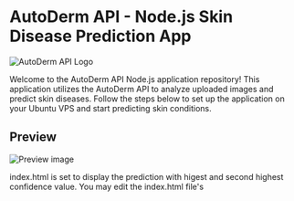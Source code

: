 # AutoDerm API - Node.js Skin Disease Prediction App

![AutoDerm API Logo](https://autoderm.firstderm.com/documentation/img/logo.png)

Welcome to the AutoDerm API Node.js application repository! This application utilizes the AutoDerm API to analyze uploaded images and predict skin diseases. Follow the steps below to set up the application on your Ubuntu VPS and start predicting skin conditions.

## Preview

![Preview image](https://github.com/Tescan-group/FirstDerm-AutoDerm-API-NodeJS/assets/73188081/9edeec20-5813-470f-8100-ff97e2ca77d3)

index.html is set to display the prediction with higest and second highest confidence value. You may edit the index.html file's <script> section accordingly if you wish a different result system.

## Table of Contents

1. [Prerequisites](#prerequisites)
2. [Step 1: Access Your Ubuntu VPS via SSH](#step-1-access-your-ubuntu-vps-via-ssh)
3. [Step 2: Create a New Node.js Project](#step-2-create-a-new-nodejs-project)
4. [Step 3: Clone the Git Repository](#step-3-clone-the-git-repository)
5. [Step 4: Enter Your AutoDerm API Key](#step-4-enter-your-autoderm-api-key)
6. [Step 5: Install Node.js and npm](#step-5-install-nodejs-and-npm)
7. [Step 6: Install Required Packages](#step-6-install-required-packages)
8. [Step 7: Start the Node.js Application](#step-7-start-the-nodejs-application)
9. [Step 8: Set Up Nginx Reverse Proxy](#step-8-set-up-nginx-reverse-proxy)
10. [Step 9: Access the Application](#step-9-access-the-application)

## Prerequisites

Before setting up the AutoDerm API Node.js application, ensure you have the following:

- An Ubuntu VPS with SSH access. If looking for a reliable host, [Hostinger](https://www.hostinger.com/) is recommended 👍
- Node.js and npm installed on the VPS
- An AutoDerm API key. If you don't have one, you can obtain it at [https://autoderm.firstderm.com/](https://autoderm.firstderm.com/)

## Step 1: Access Your Ubuntu VPS via SSH

Using your preferred SSH client, connect to your Ubuntu VPS by entering the following command:

```bash
ssh your_username@your_vps_ip
```

Replace `your_username` with your server's username and `your_vps_ip` with the server's IP address.

## Step 2: Create a New Node.js Project

Create a new directory for your Node.js project and navigate to it:

```bash
mkdir firstderm_node_app
cd firstderm_node_app
```

## Step 3: Clone the Git Repository

Clone this Git repository into your project directory:

```bash
git clone https://github.com/Tescan-group/FirstDerm-AutoDerm-API-NodeJS.git
```

## Step 4: Enter Your AutoDerm API Key

Open the `app.js` file using a text editor. For example, you can use `nano`:

```bash
nano app.js
```

In the `app.js` file, find line 12 and replace `YOUR_API_KEY` with your AutoDerm API key.

## Step 5: Install Node.js and npm

Update the package list and install Node.js and npm:

```bash
sudo apt update
sudo apt install nodejs npm
```

## Step 6: Install Required Packages

Install the necessary Node.js packages (Express, Axios, FormData, and Multer) using npm:

```bash
npm install express axios form-data multer fs
```

## Step 7: Start the Node.js Application

Install pm2 in order to run the NodeJS application in the background:

```bash
npm install pm2 -g
```

Now, run the command below in order to start the NodeJS application:

```bash
pm2 start app.js
```

Verify the application status, it should be shown as "online" if no issues are faced:

```bash
pm2 status
```

Your Node.js application should now be running and listening for requests on port 8000.

## Step 8: Set Up Nginx Reverse Proxy

Install Nginx on your VPS:

```bash
sudo apt install nginx
```

Create a new Nginx configuration file for your Node.js application:

```bash
sudo nano /etc/nginx/sites-available/firstderm
```

Add the following configuration to the `firstderm` file:

```nginx
server {
    listen 80;
    server_name your_domain_or_ip;

    location / {
        proxy_pass http://localhost:8000;
        proxy_http_version 1.1;
        proxy_set_header Upgrade $http_upgrade;
        proxy_set_header Connection 'upgrade';
        proxy_set_header Host $host;
        proxy_cache_bypass $http_upgrade;
    }
}
```

Replace `your_domain_or_ip` with your server's domain name or IP address.

Create a symbolic link to enable the site:

```bash
sudo ln -s /etc/nginx/sites-available/firstderm /etc/nginx/sites-enabled/
```

Test the Nginx configuration:

```bash
sudo nginx -t
```

If the test is successful, restart Nginx:

```bash
sudo systemctl restart nginx
```

## Step 9: Access the Application

Your Node.js application should now be accessible through your server's domain name or IP address. Open a web browser and enter the URL:

```
http://your_domain_or_ip
```

You should see the web page with the form to upload an image. After submitting the image, the API response should be displayed on the page.

Remember to replace `your_domain_or_ip` with your server's actual domain name or IP address.

If you are using a domain instead of server IP, make sure that the domain is pointed to your VPS server;
[How to Point a Domain to Your VPS](https://support.hostinger.com/en/articles/1583227-how-to-point-a-domain-to-your-vps#:~:text=The%20easiest%20way%20to%20point,resolve%2Dto%20in%20its%20name)

Congratulations! You have successfully set up the AutoDerm API Node.js application. You can now use it to predict skin diseases based on uploaded images. Stay healthy! 🌟
